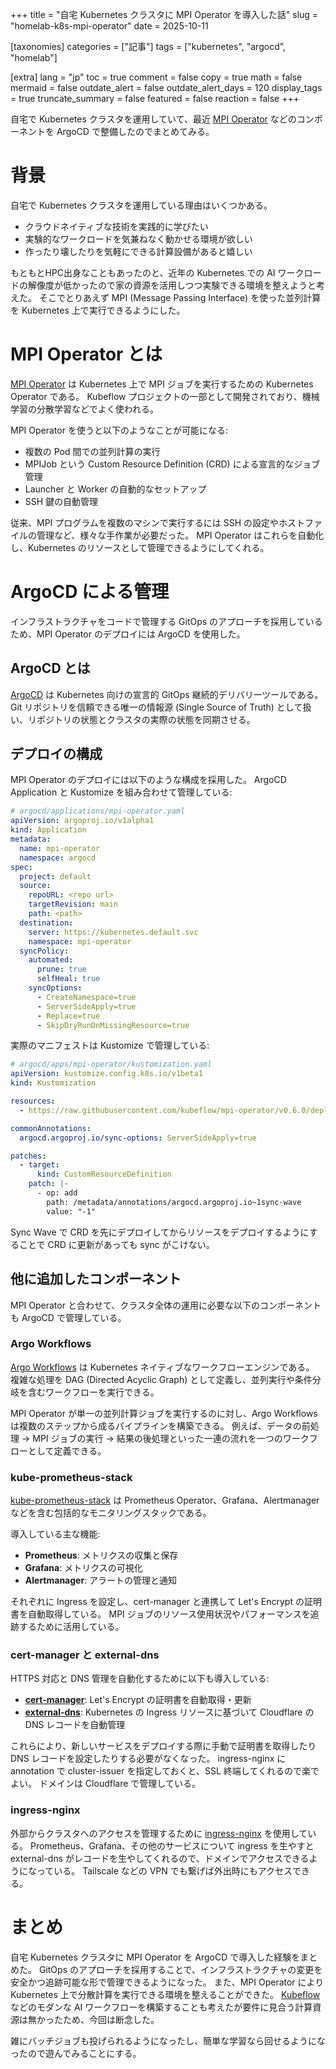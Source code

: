 +++
title = "自宅 Kubernetes クラスタに MPI Operator を導入した話"
slug = "homelab-k8s-mpi-operator"
date = 2025-10-11

[taxonomies]
categories = ["記事"]
tags = ["kubernetes", "argocd", "homelab"]

[extra]
lang = "jp"
toc = true
comment = false
copy = true
math = false
mermaid = false
outdate_alert = false
outdate_alert_days = 120
display_tags = true
truncate_summary = false
featured = false
reaction = false
+++

自宅で Kubernetes クラスタを運用していて、最近 [MPI Operator](https://github.com/kubeflow/mpi-operator) などのコンポーネントを ArgoCD で整備したのでまとめてみる。

# 背景

自宅で Kubernetes クラスタを運用している理由はいくつかある。
- クラウドネイティブな技術を実践的に学びたい
- 実験的なワークロードを気兼ねなく動かせる環境が欲しい
- 作ったり壊したりを気軽にできる計算設備があると嬉しい

もともとHPC出身なこともあったのと、近年の Kubernetes での AI ワークロードの解像度が低かったので家の資源を活用しつつ実験できる環境を整えようと考えた。
そこでとりあえず MPI (Message Passing Interface) を使った並列計算を Kubernetes 上で実行できるようにした。

# MPI Operator とは

[MPI Operator](https://github.com/kubeflow/mpi-operator) は Kubernetes 上で MPI ジョブを実行するための Kubernetes Operator である。
Kubeflow プロジェクトの一部として開発されており、機械学習の分散学習などでよく使われる。

MPI Operator を使うと以下のようなことが可能になる:
- 複数の Pod 間での並列計算の実行
- MPIJob という Custom Resource Definition (CRD) による宣言的なジョブ管理
- Launcher と Worker の自動的なセットアップ
- SSH 鍵の自動管理

従来、MPI プログラムを複数のマシンで実行するには SSH の設定やホストファイルの管理など、様々な手作業が必要だった。
MPI Operator はこれらを自動化し、Kubernetes のリソースとして管理できるようにしてくれる。

# ArgoCD による管理

インフラストラクチャをコードで管理する GitOps のアプローチを採用しているため、MPI Operator のデプロイには ArgoCD を使用した。

## ArgoCD とは

[ArgoCD](https://argo-cd.readthedocs.io/) は Kubernetes 向けの宣言的 GitOps 継続的デリバリーツールである。
Git リポジトリを信頼できる唯一の情報源 (Single Source of Truth) として扱い、リポジトリの状態とクラスタの実際の状態を同期させる。

## デプロイの構成

MPI Operator のデプロイには以下のような構成を採用した。
ArgoCD Application と Kustomize を組み合わせて管理している:

```yaml
# argocd/applications/mpi-operator.yaml
apiVersion: argoproj.io/v1alpha1
kind: Application
metadata:
  name: mpi-operator
  namespace: argocd
spec:
  project: default
  source:
    repoURL: <repo url>
    targetRevision: main
    path: <path>
  destination:
    server: https://kubernetes.default.svc
    namespace: mpi-operator
  syncPolicy:
    automated:
      prune: true
      selfHeal: true
    syncOptions:
      - CreateNamespace=true
      - ServerSideApply=true
      - Replace=true
      - SkipDryRunOnMissingResource=true
```

実際のマニフェストは Kustomize で管理している:

```yaml
# argocd/apps/mpi-operator/kustomization.yaml
apiVersion: kustomize.config.k8s.io/v1beta1
kind: Kustomization

resources:
  - https://raw.githubusercontent.com/kubeflow/mpi-operator/v0.6.0/deploy/v2beta1/mpi-operator.yaml

commonAnnotations:
  argocd.argoproj.io/sync-options: ServerSideApply=true

patches:
  - target:
      kind: CustomResourceDefinition
    patch: |-
      - op: add
        path: /metadata/annotations/argocd.argoproj.io~1sync-wave
        value: "-1"
```

Sync Wave で CRD を先にデプロイしてからリソースをデプロイするようにすることで CRD に更新があっても sync がこけない。

## 他に追加したコンポーネント

MPI Operator と合わせて、クラスタ全体の運用に必要な以下のコンポーネントも ArgoCD で管理している。

### Argo Workflows

[Argo Workflows](https://github.com/argoproj/argo-workflows) は Kubernetes ネイティブなワークフローエンジンである。
複雑な処理を DAG (Directed Acyclic Graph) として定義し、並列実行や条件分岐を含むワークフローを実行できる。

MPI Operator が単一の並列計算ジョブを実行するのに対し、Argo Workflows は複数のステップから成るパイプラインを構築できる。
例えば、データの前処理 → MPI ジョブの実行 → 結果の後処理といった一連の流れを一つのワークフローとして定義できる。

### kube-prometheus-stack

[kube-prometheus-stack](https://github.com/prometheus-community/helm-charts/tree/main/charts/kube-prometheus-stack) は Prometheus Operator、Grafana、Alertmanager などを含む包括的なモニタリングスタックである。

導入している主な機能:
- **Prometheus**: メトリクスの収集と保存
- **Grafana**: メトリクスの可視化
- **Alertmanager**: アラートの管理と通知

それぞれに Ingress を設定し、cert-manager と連携して Let's Encrypt の証明書を自動取得している。
MPI ジョブのリソース使用状況やパフォーマンスを追跡するために活用している。

### cert-manager と external-dns

HTTPS 対応と DNS 管理を自動化するために以下も導入している:

- **[cert-manager](https://cert-manager.io/)**: Let's Encrypt の証明書を自動取得・更新
- **[external-dns](https://github.com/kubernetes-sigs/external-dns)**: Kubernetes の Ingress リソースに基づいて Cloudflare の DNS レコードを自動管理

これらにより、新しいサービスをデプロイする際に手動で証明書を取得したり DNS レコードを設定したりする必要がなくなった。
ingress-nginx に annotation で cluster-issuer を指定しておくと、SSL 終端してくれるので楽でよい。
ドメインは Cloudflare で管理している。

### ingress-nginx

外部からクラスタへのアクセスを管理するために [ingress-nginx](https://github.com/kubernetes/ingress-nginx) を使用している。
Prometheus、Grafana、その他のサービスについて ingress を生やすと external-dns がレコードを生やしてくれるので、ドメインでアクセスできるようになっている。
Tailscale などの VPN でも繋げば外出時にもアクセスできる。

# まとめ

自宅 Kubernetes クラスタに MPI Operator を ArgoCD で導入した経験をまとめた。
GitOps のアプローチを採用することで、インフラストラクチャの変更を安全かつ追跡可能な形で管理できるようになった。
また、MPI Operator により Kubernetes 上で分散計算を実行できる環境を整えることができた。
[Kubeflow](https://www.kubeflow.org/) などのモダンな AI ワークフローを構築することも考えたが要件に見合う計算資源は無かったため、今回は断念した。

雑にバッチジョブも投げられるようになったし、簡単な学習なら回せるようになったので遊んでみることにする。
